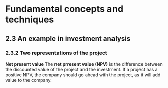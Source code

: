 # Fundamental concepts and techniques

## 2.3 An example in investment analysis

### 2.3.2 Two representations of the project

**Net present value**
The **net prresent value (NPV)** is the difference between the discounted value of the project and the investment. If a project has a positive NPV, the company should go ahead with the project, as it will add value to the company.